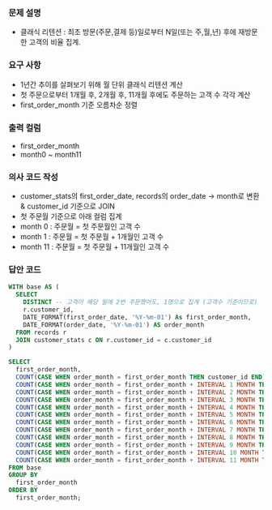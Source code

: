 ### 문제 설명
- 클래식 리텐션 : 최초 방문(주문,결제 등)일로부터 N일(또는 주,월,년) 후에 재방문한 고객의 비율 집계.
  
### 요구 사항
- 1년간 추이를 살펴보기 위해 월 단위 클래식 리텐션 계산
- 첫 주문으로부터 1개월 후, 2개월 후, 11개월 후에도 주문하는 고객 수 각각 계산
- first_order_month 기준 오름차순 정렬

### 출력 컬럼
- first_order_month
- month0 ~ month11

### 의사 코드 작성
- customer_stats의 first_order_date, records의 order_date -> month로 변환 & customer_id 기준으로 JOIN
- 첫 주문월 기준으로 아래 컬럼 집계
- month 0 : 주문월 = 첫 주문월인 고객 수
- month 1 : 주문월 = 첫 주문월 + 1개월인 고객 수
- month 11 : 주문월 = 첫 주문월 + 11개월인 고객 수
  
### 답안 코드
```sql
WITH base AS (
  SELECT
    DISTINCT -- 고객이 해당 월에 2번 주문했어도, 1명으로 집계 (고객수 기준이므로)
    r.customer_id,
    DATE_FORMAT(first_order_date, '%Y-%m-01') As first_order_month,
    DATE_FORMAT(order_date, '%Y-%m-01') AS order_month
  FROM records r
  JOIN customer_stats c ON r.customer_id = c.customer_id
)

SELECT
  first_order_month,
  COUNT(CASE WHEN order_month = first_order_month THEN customer_id END) AS month0,
  COUNT(CASE WHEN order_month = first_order_month + INTERVAL 1 MONTH THEN customer_id END) AS month1,
  COUNT(CASE WHEN order_month = first_order_month + INTERVAL 2 MONTH THEN customer_id END) AS month2,
  COUNT(CASE WHEN order_month = first_order_month + INTERVAL 3 MONTH THEN customer_id END) AS month3,
  COUNT(CASE WHEN order_month = first_order_month + INTERVAL 4 MONTH THEN customer_id END) AS month4,
  COUNT(CASE WHEN order_month = first_order_month + INTERVAL 5 MONTH THEN customer_id END) AS month5,
  COUNT(CASE WHEN order_month = first_order_month + INTERVAL 6 MONTH THEN customer_id END) AS month6,
  COUNT(CASE WHEN order_month = first_order_month + INTERVAL 7 MONTH THEN customer_id END) AS month7,
  COUNT(CASE WHEN order_month = first_order_month + INTERVAL 8 MONTH THEN customer_id END) AS month8,
  COUNT(CASE WHEN order_month = first_order_month + INTERVAL 9 MONTH THEN customer_id END) AS month9,
  COUNT(CASE WHEN order_month = first_order_month + INTERVAL 10 MONTH THEN customer_id END) AS month10,
  COUNT(CASE WHEN order_month = first_order_month + INTERVAL 11 MONTH THEN customer_id END) AS month11
FROM base
GROUP BY
  first_order_month
ORDER BY  
  first_order_month;
```